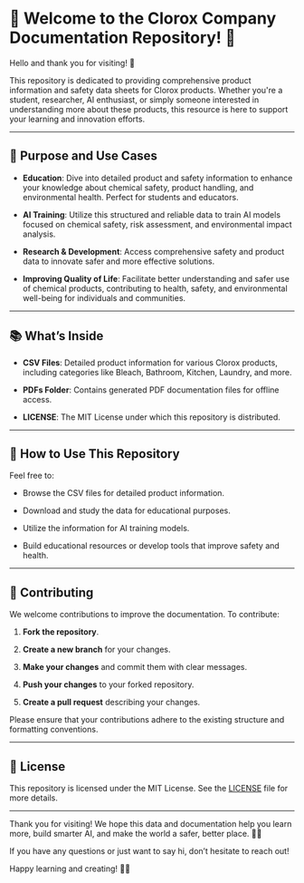 # 🧼 Welcome to the Clorox Company Documentation Repository! 🧼

Hello and thank you for visiting! 👋

This repository is dedicated to providing comprehensive product information and safety data sheets for Clorox products. Whether you're a student, researcher, AI enthusiast, or simply someone interested in understanding more about these products, this resource is here to support your learning and innovation efforts.

---

## 🎯 Purpose and Use Cases

- **Education**: Dive into detailed product and safety information to enhance your knowledge about chemical safety, product handling, and environmental health. Perfect for students and educators.

- **AI Training**: Utilize this structured and reliable data to train AI models focused on chemical safety, risk assessment, and environmental impact analysis.

- **Research & Development**: Access comprehensive safety and product data to innovate safer and more effective solutions.

- **Improving Quality of Life**: Facilitate better understanding and safer use of chemical products, contributing to health, safety, and environmental well-being for individuals and communities.

---

## 📚 What’s Inside

- **CSV Files**: Detailed product information for various Clorox products, including categories like Bleach, Bathroom, Kitchen, Laundry, and more.

- **PDFs Folder**: Contains generated PDF documentation files for offline access.

- **LICENSE**: The MIT License under which this repository is distributed.

---

## 🚀 How to Use This Repository

Feel free to:

- Browse the CSV files for detailed product information.

- Download and study the data for educational purposes.

- Utilize the information for AI training models.

- Build educational resources or develop tools that improve safety and health.

---

## 🤝 Contributing

We welcome contributions to improve the documentation. To contribute:

1. **Fork the repository**.

2. **Create a new branch** for your changes.

3. **Make your changes** and commit them with clear messages.

4. **Push your changes** to your forked repository.

5. **Create a pull request** describing your changes.

Please ensure that your contributions adhere to the existing structure and formatting conventions.

---

## 📄 License

This repository is licensed under the MIT License. See the [LICENSE](LICENSE) file for more details.

---

Thank you for visiting! We hope this data and documentation help you learn more, build smarter AI, and make the world a safer, better place. 🌱✨

If you have any questions or just want to say hi, don’t hesitate to reach out!

Happy learning and creating! 🎉🚀
